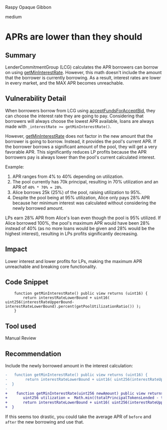 Raspy Opaque Gibbon

medium

# APRs are lower than they should

## Summary
LenderCommitmentGroup (LCG) calculates the APR borrowers can borrow on using [getMinInterestRate](https://github.com/sherlock-audit/2024-04-teller-finance/blob/main/teller-protocol-v2-audit-2024/packages/contracts/contracts/LenderCommitmentForwarder/extensions/LenderCommitmentGroup/LenderCommitmentGroup_Smart.sol#L769-L771). However, this math doesn't include the amount that the borrower is currently borrowing. As a result, interest rates are lower in every market, and the MAX APR becomes unreachable.

## Vulnerability Detail
When borrowers borrow from LCG using [acceptFundsForAcceptBid](https://github.com/sherlock-audit/2024-04-teller-finance/blob/main/teller-protocol-v2-audit-2024/packages/contracts/contracts/LenderCommitmentForwarder/extensions/LenderCommitmentGroup/LenderCommitmentGroup_Smart.sol#L354), they can choose the interest rate they are going to pay. Considering that borrowers will always choose the lowest APR available, loans are always made with `_interestRate >= getMinInterestRate()`.

However, [getMinInterestRate](https://github.com/sherlock-audit/2024-04-teller-finance/blob/main/teller-protocol-v2-audit-2024/packages/contracts/contracts/LenderCommitmentForwarder/extensions/LenderCommitmentGroup/LenderCommitmentGroup_Smart.sol#L769) does not factor in the new amount that the borrower is going to borrow. Instead, it provides the pool's current APR. If the borrower borrows a significant amount of the pool, they will get a very favorable APR. This significantly reduces LP profits because the APR borrowers pay is always lower than the pool's current calculated interest.

Example:
1. APR ranges from 4% to 40% depending on utilization.
2. The pool currently has 70k principal, resulting in 70% utilization and an APR of `40% * 70% = 28%`.
3. Alice borrows 25k (25%) of the pool, raising utilization to 95%.
4. Despite the pool being at 95% utilization, Alice only pays 28% APR because her minimum interest was calculated without considering the newly borrowed amount.

LPs earn 28% APR from Alice's loan even though the pool is 95% utilized. If Alice borrowed 100%, the pool's maximum APR would have been 28% instead of 40% (as no more loans would be given and 28% would be the highest interest), resulting in LPs profits significantly decreasing.

## Impact
Lower interest and lower profits for LPs, making the maximum APR unreachable and breaking core functionality.

## Code Snippet
```solidity
    function getMinInterestRate() public view returns (uint16) {
        return interestRateLowerBound + uint16( uint256(interestRateUpperBound-interestRateLowerBound).percent(getPoolUtilizationRatio()) );
    }
```

## Tool used
Manual Review

## Recommendation
Include the newly borrowed amount in the interest calculation:

```diff
-   function getMinInterestRate() public view returns (uint16) {
-        return interestRateLowerBound + uint16( uint256(interestRateUpperBound-interestRateLowerBound).percent(getPoolUtilizationRatio()) );
-  }
- 
+    function getMinInterestRate(uint256 newAmount) public view returns (uint16) {
+       uint256 utilization =  Math.min((totalPrincipalTokensLended - totalPrincipalTokensRepaid + newAmount) * 10000  / getPoolTotalEstimatedValue() , 10000 )); 
+       return interestRateLowerBound + uint16( uint256(interestRateUpperBound-interestRateLowerBound).percent(utilization) );
+  }
```
If this seems too drastic, you could take the average APR of `before` and `after` the new borrowing and use that.